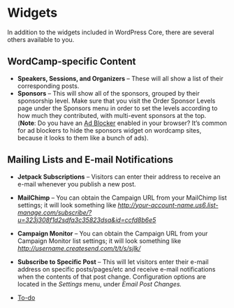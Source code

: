 # Widgets

In addition to the widgets included in WordPress Core, there are several others available to you.

## WordCamp-specific Content

*   **Speakers, Sessions, and Organizers** – These will all show a list of their corresponding posts.
*   **Sponsors** – This will show all of the sponsors, grouped by their sponsorship level. Make sure that you visit the Order Sponsor Levels page under the Sponsors menu in order to set the levels according to how much they contributed, with multi-event sponsors at the top.  
    (**Note**: Do you have an [Ad Blocker](https://en.wikipedia.org/wiki/Ad_blocking) enabled in your browser? It’s common for ad blockers to hide the sponsors widget on wordcamp sites, because it looks to them like a bunch of ads).

## Mailing Lists and E-mail Notifications

*   **Jetpack Subscriptions** – Visitors can enter their address to receive an e-mail whenever you publish a new post.
*   **MailChimp** – You can obtain the Campaign URL from your MailChimp list settings; it will look something like *http://your-account-name.us6.list-manage.com/subscribe/?u=323j308f1d2sdfa3c35823dsa&id=ccfd8b6e5*
*   **Campaign Monitor** – You can obtain the Campaign URL from your Campaign Monitor list settings; it will look something like *http://username.createsend.com/t/t/s/sjlk/*
*   **Subscribe to Specific Post** – This will let visitors enter their e-mail address on specific posts/pages/etc and receive e-mail notifications when the contents of that post change. Configuration options are located in the *Settings* menu, under *Email Post Changes.*

*   [To-do](# "To-do")